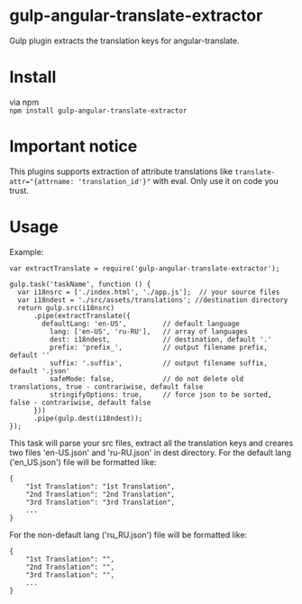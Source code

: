 # gulp-angular-translate-extractor
Gulp plugin extracts the translation keys for angular-translate.

# Install
via npm  
`npm install gulp-angular-translate-extractor`

# Important notice

This plugins supports extraction of attribute translations like `translate-attr="{attrname: 'translation_id'}"` with eval. Only use it on code you trust.

# Usage  
Example:
```
var extractTranslate = require('gulp-angular-translate-extractor');

gulp.task('taskName', function () {
  var i18nsrc = ['./index.html', './app.js'];  // your source files  
  var i18ndest = './src/assets/translations'; //destination directory
  return gulp.src(i18nsrc)
      .pipe(extractTranslate({
        defaultLang: 'en-US',         // default language
          lang: ['en-US', 'ru-RU'],   // array of languages
          dest: i18ndest,             // destination, default '.'
          prefix: 'prefix_',          // output filename prefix, default ''
          suffix: '.suffix',          // output filename suffix, default '.json'
          safeMode: false,            // do not delete old translations, true - contrariwise, default false
          stringifyOptions: true,     // force json to be sorted, false - contrariwise, default false
      }))
      .pipe(gulp.dest(i18ndest));
});
```
This task will parse your src files, extract all the translation keys and creares two files 'en-US.json' and 'ru-RU.json' in dest directory. For the default lang ('en_US.json') file will be formatted like:
```
{
    "1st Translation": "1st Translation",
    "2nd Translation": "2nd Translation",
    "3rd Translation": "3rd Translation",
    ...
}
```
For the non-default lang ('ru_RU.json') file will be formatted like:
```
{
    "1st Translation": "",
    "2nd Translation": "",
    "3rd Translation": "",
    ...
}
```
